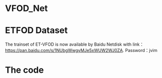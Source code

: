 # VFOD_Net

# ETFOD Dataset
The trainset of ET-VFOD is now available by Baidu Netdisk with link：https://pan.baidu.com/s/1NUbgWwgyMJe5xWUW2WJ0ZA. 
Password：jvim 

# The code

